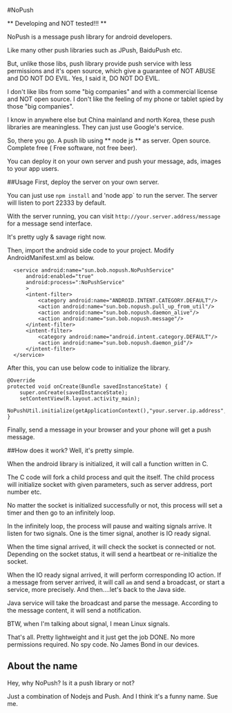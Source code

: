 #NoPush

** Developing and NOT tested!!! **

NoPush is a message push library for android developers.

Like many other push libraries such as JPush, BaiduPush etc.

But, unlike those libs, push library provide push service with less permissions and it's open source, which give a guarantee of NOT ABUSE and DO NOT DO EVIL. Yes, I said it, DO NOT DO EVIL.

I don't like libs from some "big companies" and with a commercial license and NOT open source. I don't like the feeling of my phone or tablet spied by those "big companies".

I know in anywhere else but China mainland and north Korea, these push libraries are meaningless. They can just use Google's service.

So, there you go. A push lib using ** node js **  as server. Open source. Complete free ( Free software, not free beer).

You can deploy it on your own server and push your message, ads, images to your app users.

##Usage
First, deploy the server on your own server.

You can just use `npm install` and 'node app` to run the server. The server will listen to port 22333 by default.

With the server running, you can visit `http://your.server.address/message` for a message send interface.

It's pretty ugly & savage right now.

Then, import the android side code to your project. Modify AndroidManifest.xml as below.

      <service android:name="sun.bob.nopush.NoPushService"
          android:enabled="true"
          android:process=":NoPushService"
          >
          <intent-filter>
              <category android:name="ANDROID.INTENT.CATEGORY.DEFAULT"/>
              <action android:name="sun.bob.nopush.pull_up_from_util"/>
              <action android:name="sun.bob.nopush.daemon_alive"/>
              <action android:name="sun.bob.nopush.message"/>
          </intent-filter>
          <intent-filter>
              <category android:name="android.intent.category.DEFAULT"/>
              <action android:name="sun.bob.nopush.daemon_pid"/>
          </intent-filter>
      </service>

After this, you can use below code to initialize the library.

    @Override
    protected void onCreate(Bundle savedInstanceState) {
        super.onCreate(savedInstanceState);
        setContentView(R.layout.activity_main);
        NoPushUtil.initialize(getApplicationContext(),"your.server.ip.address",22333);
    }

Finally, send a message in your browser and your phone will get a push message.

##How does it work?
Well, it's pretty simple.

When the android library is initialized, it will call a function written in C.

The C code will fork a child process and quit the itself. The child process will initialize socket with given parameters, such as server address, port number etc.

No matter the socket is initialized successfully or not, this process will set a timer and then go to an infinitely loop.

In the infinitely loop, the process will pause and waiting signals arrive. It listen for two signals. One is the timer signal, another is IO ready signal.

When the time signal arrived, it will check the socket is connected or not. Depending on the socket status, it will send a heartbeat or re-initialize the socket.

When the IO ready signal arrived, it will perform corresponding IO action. If a message from server arrived, it will call `am` and send a broadcast, or start a service, more precisely. And then....let's back to the Java side.

Java service will take the broadcast and parse the message. According to the message content, it will send a notification.

BTW, when I'm talking about signal, I mean Linux signals.

That's all. Pretty lightweight and it just get the job DONE. No more permissions required. No spy code. No James Bond in our devices.
## About the name
Hey, why NoPush? Is it a push library or not?

Just a combination of Nodejs and Push. And I think it's a funny name. Sue me.